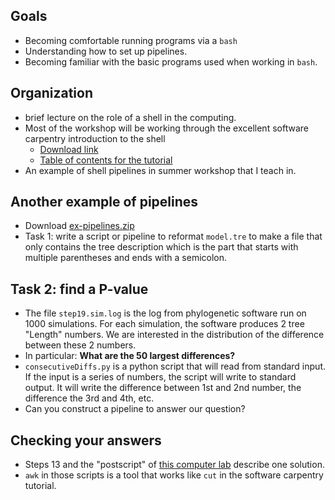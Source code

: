 ## Goals
 * Becoming comfortable running programs via a <code>bash</code>
 * Understanding how to set up pipelines.
 * Becoming familiar with the basic programs used when working in <code>bash</code>.



## Organization
 * brief lecture on the role of a shell in the computing.
 * Most of the workshop will be working through the excellent software carpentry introduction to the shell
   * [Download link](http://swcarpentry.github.io/shell-novice/setup)
   * [Table of contents for the tutorial](http://swcarpentry.github.io/shell-novice/)
 * An example of shell pipelines in summer workshop that I teach in.



## Another example of pipelines
 * Download [ex-pipelines.zip](phylo.bio.ku.edu/slides/ex-pipelines.zip)
 * Task 1: write a script or pipeline to reformat  `model.tre` 
   to make a file that only contains the tree description which 
   is the part that starts with multiple parentheses and ends with 
   a semicolon.



## Task 2: find a P-value
 * The file `step19.sim.log` is the log from phylogenetic software run on 1000 
 simulations. For each simulation, the software produces 2 tree "Length" numbers.
 We are interested in the distribution of the difference between these 2 numbers.
 * In particular: **What are the 50 largest differences?**
 * `consecutiveDiffs.py` is a python script that will read from standard input. If the 
 input is a series of numbers, the script will write to standard output. It will write
 the difference between 1st and 2nd number, the difference the 3rd and 4th, etc.
 * Can you construct a pipeline to answer our question?



## Checking your answers
  * Steps 13 and the "postscript" of [this computer lab](https://molevol.mbl.edu/index.php/ParametricBootstrappingLab)
   describe one solution.
  * `awk` in those scripts is a tool that works like `cut` in the software carpentry tutorial.

